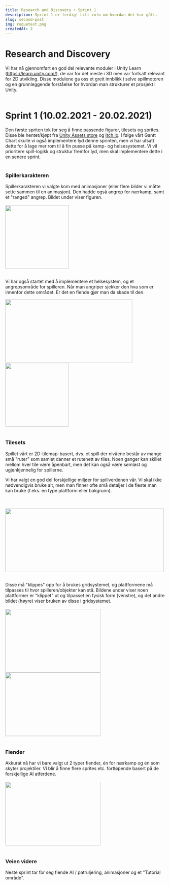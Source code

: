 ```yaml
---
title: Research and Discovery + Sprint 1 
description: Sprint 1 er ferdig! Litt info om hvordan det har gått.
slug: second-post
img: roguetest.png
createdAt: 2
---
```


# Research and Discovery<br/>
Vi har nå gjennomført en god del relevante moduler i Unity Learn (https://learn.unity.com/), 
de var for det meste i 3D men var fortsatt relevant for 2D utvikling. 
Disse modulene ga oss et greit innblikk i selve spillmotoren og en grunnleggende forståelse 
for hvordan man strukturer et prosjekt i Unity.
<br><br/>

# Sprint 1 (10.02.2021 - 20.02.2021)
Den første spriten tok for seg å finne passende figurer, tilesets og sprites. Disse ble hentet/kjøpt
fra [Unity Assets store](https://assetstore.unity.com/) og  [Itch.io](https://itch.io/).
I følge vårt Gantt Chart skulle vi også implementere lyd denne sprinten, men vi har utsatt dette for å lage mer rom
til å fin pusse på kamp- og helsesystemet. Vi vil prioritere spill-logikk og struktur fremfor lyd, men skal
implementere dette i en senere sprint.
<br><br/>

### Spillerkarakteren
Spillerkarakteren vi valgte kom med animasjoner (eller flere bilder vi måtte sette sammen til en animasjon).
Den hadde også angrep for nærkamp, samt et "ranged" angrep. Bildet under viser figuren.
<br><br/>
<img src="https://i.imgur.com/IJmKl1p.png" width="200px" height="200px" />
<br><br/>

Vi har også startet med å implementere et helsesystem, og et angrepsområde for spilleren.
Når man angriper sjekker den hva som er innenfor dette
området. Er det en fiende gjør man da skade til den.

<img src="https://i.imgur.com/VPM2f2g.png" width="400px" height="200px" />
<img src="https://i.imgur.com/6arxMQt.png" width="200px" height="200px" />
<br><br/>


### Tilesets
Spillet vårt er 2D-tilemap-basert, dvs. et spill der nivåene består av mange små "ruter" som samlet 
danner et rutenett av tiles. Noen ganger kan skillet mellom hver tile være åpenbart, men det kan også være sømløst og
ugjenkjennelig for spillerne.

Vi har valgt en god del forskjellige miljøer for spillverdenen vår. Vi skal ikke nødvendigvis bruke alt, men
man finner ofte små detaljer i de fleste man kan bruke (f.eks. en type plattform eller bakgrunn).

<br><br/>
<img src="https://i.imgur.com/yKwFXrE.png" width="500" height="200px" />
<br><br/>

Disse må "klippes" opp for å brukes gridsystemet, og plattformene må tilpasses til hvor spilleren/objekter kan stå. 
Bildene under viser noen plattformer er "klippet" ut og tilpasset en fysisk form (venstre), 
og det andre bildet (høyre) viser bruken av disse i gridsystemet. 
<br><br/>
<img src="https://i.imgur.com/CP9Drpy.png" width="300" height="200px" />
<img src="https://i.imgur.com/wjbDXWJ.png" width="300" height="200px" />
<br><br/>

### Fiender
Akkurat nå har vi bare valgt ut 2 typer fiender, én for nærkamp og én som skyter projektiler. 
Vi blir å finne flere sprites etc. fortløpende basert på de forskjellige AI atferdene.
<br><br/>
<img src="https://i.imgur.com/RPj0M81.png" width="300" height="200px" />
<br><br/>


### Veien videre
Neste sprint tar for seg fiende AI / patruljering, animasjoner og et "Tutorial område". 
